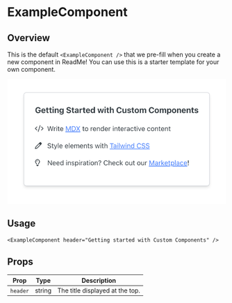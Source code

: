 # ExampleComponent

## Overview

This is the default `<ExampleComponent />` that we pre-fill when you create a new component in ReadMe! You can use this is a starter template for your own component.

<img src="example-component.png" width="800" />

## Usage

```mdx
<ExampleComponent header="Getting started with Custom Components" />
```

## Props

| Prop           | Type   | Description                                 |
| -------------- | ------ | --------------------------------------------|
| `header`       | string | The title displayed at the top.             |
